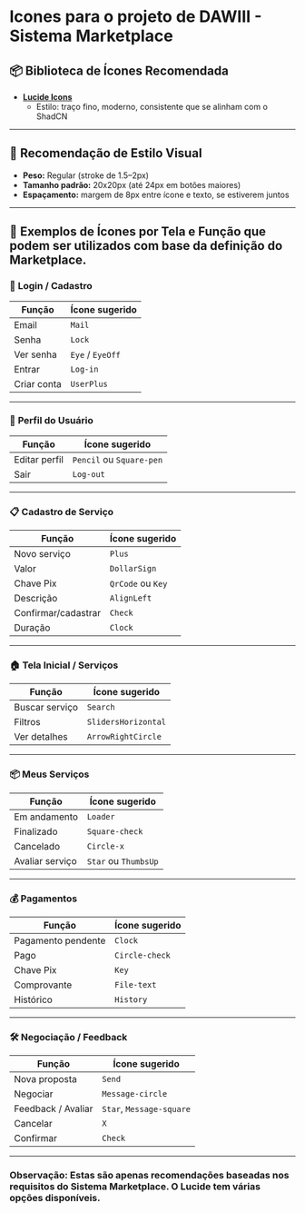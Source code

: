 # Icones para o projeto de DAWIII - Sistema Marketplace

## 📦 Biblioteca de Ícones Recomendada

- **[Lucide Icons](https://lucide.dev/)**
  - Estilo: traço fino, moderno, consistente que se alinham com o ShadCN

---

## 🎨  Recomendação de Estilo Visual

- **Peso:** Regular (stroke de 1.5–2px)
- **Tamanho padrão:** 20x20px (até 24px em botões maiores)
- **Espaçamento:** margem de 8px entre ícone e texto, se estiverem juntos

---

## 🧭 Exemplos de Ícones por Tela e Função que podem ser utilizados com base da definição do Marketplace.

### 🔐 **Login / Cadastro**

| Função         | Ícone sugerido      |
|----------------|---------------------|
| Email          | `Mail`              |
| Senha          | `Lock`              |
| Ver senha      | `Eye` / `EyeOff`    |
| Entrar         | `Log-in`            |
| Criar conta    | `UserPlus`          |

---

### 👤 **Perfil do Usuário**

| Função            | Ícone sugerido          |
|-------------------|-------------------------|
| Editar perfil     | `Pencil` ou `Square-pen` |
| Sair              | `Log-out`               |

---

### 📋 **Cadastro de Serviço**

| Função               | Ícone sugerido      |
|----------------------|---------------------|
| Novo serviço         | `Plus`              |
| Valor                | `DollarSign`        |
| Chave Pix            | `QrCode` ou `Key`   |
| Descrição            | `AlignLeft`         |
| Confirmar/cadastrar  | `Check`             |
| Duração              | `Clock`             |

---

### 🏠 **Tela Inicial / Serviços**

| Função                | Ícone sugerido      |
|-----------------------|---------------------|
| Buscar serviço        | `Search`            |
| Filtros               | `SlidersHorizontal` |
| Ver detalhes          | `ArrowRightCircle`  |

---

### 📦 **Meus Serviços**

| Função                 | Ícone sugerido      |
|------------------------|---------------------|
| Em andamento           | `Loader`            |
| Finalizado             | `Square-check`      |
| Cancelado              | `Circle-x`          |
| Avaliar serviço        | `Star` ou `ThumbsUp`|

---

### 💰 **Pagamentos**

| Função                | Ícone sugerido     |
|-----------------------|--------------------|
| Pagamento pendente    | `Clock`            |
| Pago                  | `Circle-check`     |
| Chave Pix             | `Key`              |
| Comprovante           | `File-text`        |
| Histórico             | `History`          |

---

### 🛠️ **Negociação / Feedback**

| Função               | Ícone sugerido        |
|----------------------|-----------------------|
| Nova proposta        | `Send`                |
| Negociar             | `Message-circle`      |
| Feedback / Avaliar   | `Star`, `Message-square` |
| Cancelar             | `X`                   |
| Confirmar            | `Check`               |

---

### Observação: Estas são apenas recomendações baseadas nos requisitos do Sistema Marketplace. O Lucide tem várias opções disponíveis.
